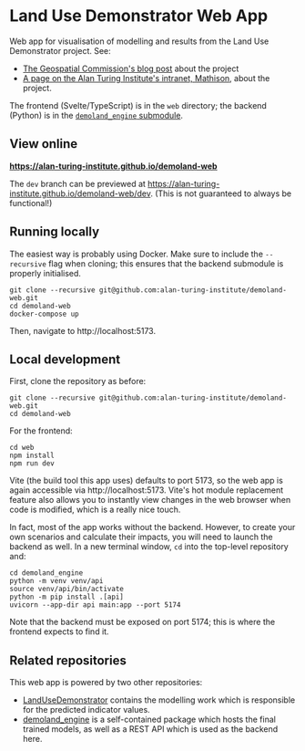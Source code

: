 # Land Use Demonstrator Web App

Web app for visualisation of modelling and results from the Land Use Demonstrator project. See:

- [The Geospatial Commission's blog post](https://www.landusedialogues.gov.uk/2023/03/13/using-spatial-data-science-to-deliver-more-from-the-same-land/) about the project
- [A page on the Alan Turing Institute's intranet, Mathison](https://mathison.turing.ac.uk/page/2864), about the project.

The frontend (Svelte/TypeScript) is in the `web` directory; the backend (Python) is in the [`demoland_engine` submodule](https://github.com/martinfleis/demoland_engine).


## View online

**https://alan-turing-institute.github.io/demoland-web**

The `dev` branch can be previewed at https://alan-turing-institute.github.io/demoland-web/dev.
(This is not guaranteed to always be functional!)


## Running locally

The easiest way is probably using Docker.
Make sure to include the `--recursive` flag when cloning; this ensures that the backend submodule is properly initialised.

```
git clone --recursive git@github.com:alan-turing-institute/demoland-web.git
cd demoland-web
docker-compose up
```

Then, navigate to http://localhost:5173.


## Local development

First, clone the repository as before:

```
git clone --recursive git@github.com:alan-turing-institute/demoland-web.git
cd demoland-web
```

For the frontend:

```
cd web
npm install
npm run dev
```

Vite (the build tool this app uses) defaults to port 5173, so the web app is again accessible via http://localhost:5173.
Vite's hot module replacement feature also allows you to instantly view changes in the web browser when code is modified, which is a really nice touch.

In fact, most of the app works without the backend.
However, to create your own scenarios and calculate their impacts, you will need to launch the backend as well.
In a new terminal window, `cd` into the top-level repository and:

```
cd demoland_engine
python -m venv venv/api
source venv/api/bin/activate
python -m pip install .[api]
uvicorn --app-dir api main:app --port 5174
```

Note that the backend must be exposed on port 5174; this is where the frontend expects to find it.


## Related repositories

This web app is powered by two other repositories:

- [LandUseDemonstrator](https://github.com/ciupava/LandUseDemonstrator) contains the modelling work which is responsible for the predicted indicator values.
- [demoland_engine](https://github.com/martinfleis/demoland_engine) is a self-contained package which hosts the final trained models, as well as a REST API which is used as the backend here.
